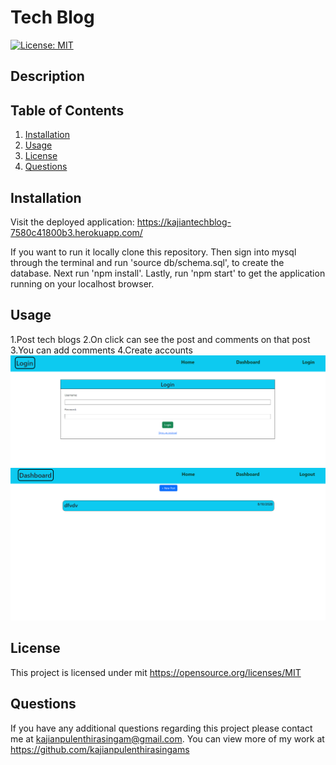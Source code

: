 # Tech Blog
  [![License: MIT](https://img.shields.io/badge/License-MIT-yellow.svg)](https://opensource.org/licenses/MIT) 

## Description


## Table of Contents
1. [Installation](#installation)
2. [Usage](#usage)
3. [License](#license)
4. [Questions](#questions)

## Installation
Visit the deployed application: https://kajiantechblog-7580c41800b3.herokuapp.com/

If you want to run it locally clone this repository. Then sign into mysql through the terminal and run 'source db/schema.sql', to create the database. Next run 'npm install'. Lastly, run 'npm start' to get the application running on your localhost browser.

## Usage
1.Post tech blogs
2.On click can see the post and comments on that post
3.You can add comments
4.Create accounts
![Project Screenshot](login.PNG)
![Project Screenshot](blogpost.PNG)

## License
This project is licensed under mit 
https://opensource.org/licenses/MIT

## Questions
If you have any additional questions regarding this project please contact me at kajianpulenthirasingam@gmail.com.
You can view more of my work at https://github.com/kajianpulenthirasingams